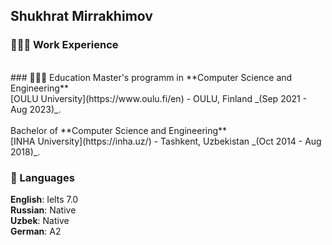 ## Shukhrat Mirrakhimov<br>

### 👩🏼‍💻 Work Experience<br>

<br>
### 👩🏼‍🎓 Education
Master's programm in **Computer Science and Engineering**<br>
[OULU University](https://www.oulu.fi/en) - OULU, Finland _(Sep 2021 - Aug 2023)_.<br>
<br>
Bachelor of **Computer Science and Engineering**<br>
[INHA University](https://inha.uz/) - Tashkent, Uzbekistan _(Oct 2014 - Aug 2018)_.<br>

### 💬 Languages<br>
**English**: Ielts 7.0<br>
**Russian**: Native<br>
**Uzbek**: Native<br>
**German**: A2<br>
